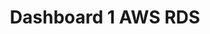 ---
templateKey: catalogue-post
title: Dashboard 1 AWS RDS
image: /img/products-grid1.jpg
text: We sell green and roasted
cloudtype: AZURE
hostingnature: In Cluster
servicetype: App
servicename: EC2
nature: Perf
datasource: AWS RDS
dashboardData:
  data: >-
    {
      "tenant_id": "tenant_id",
      "dashboard_uuid": "dashboard_uuid",
      "file_name": "file_name",
      "cloud_type": "cloud_type",
      "element_type": "element_type",
      "input_type": "input_type",
      "dashboard_nature": "dashboard_nature"
    }
    
slider:
  - image: /img/products-grid1.jpg
    name: Slider 1
    text: >
      We sell green and roasted coffee beans that are sourced directly from
      independent farmers and farm cooperatives. We’re proud to offer a
      variety of coffee beans grown with great care for the environment and
      local communities. Check our post or contact us directly for current
      availability.
  - image: /img/products-grid2.jpg
    name: Slider 2
    text: >
      We sell green and roasted coffee beans that are sourced directly from
      independent farmers and farm cooperatives. We’re proud to offer a
      variety of coffee beans grown with great care for the environment and
      local communities. Check our post or contact us directly for current
      availability.

      We sell green and roasted coffee beans that are sourced directly from
      independent farmers and farm cooperatives. We’re proud to offer a
      variety of coffee beans grown with great care for the environment and
      local communities. Check our post or contact us directly for current
      availability.
  - image: /img/products-grid3.jpg
    name: Slider 3
    text: >
      We sell green and roasted coffee beans that are sourced directly from
      independent farmers and farm cooperatives. We’re proud to offer a
      variety of coffee beans grown with great care for the environment and
      local communities. Check our post or contact us directly for current
      availability.
---